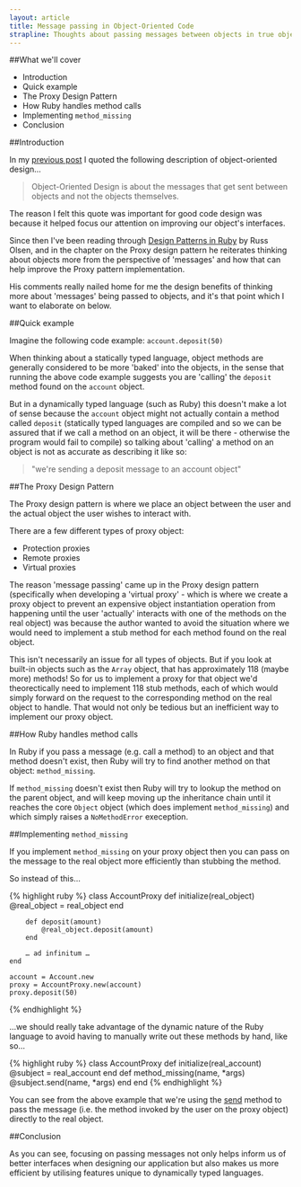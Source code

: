 ```yaml
---
layout: article
title: Message passing in Object-Oriented Code
strapline: Thoughts about passing messages between objects in true object-oriented design.
---
```


##What we'll cover

- Introduction
- Quick example
- The Proxy Design Pattern
- How Ruby handles method calls
- Implementing `method_missing`
- Conclusion

##Introduction

In my [previous post](http://integralist.co.uk/Object-Oriented-Design.html) I quoted the following description of object-oriented design…

> Object-Oriented Design is about the messages that get sent between objects and not the objects themselves.

The reason I felt this quote was important for good code design was because it helped focus our attention on improving our object's interfaces.

Since then I've been reading through [Design Patterns in Ruby](http://designpatternsinruby.com) by Russ Olsen, and in the chapter on the Proxy design pattern he reiterates thinking about objects more from the perspective of 'messages' and how that can help improve the Proxy pattern implementation.

His comments really nailed home for me the design benefits of thinking more about 'messages' being passed to objects, and it's that point which I want to elaborate on below.

##Quick example

Imagine the following code example: `account.deposit(50)`

When thinking about a statically typed language, object methods are generally considered to be more 'baked' into the objects, in the sense that running the above code example suggests you are 'calling' the `deposit` method found on the `account` object. 

But in a dynamically typed language (such as Ruby) this doesn't make a lot of sense because the `account` object might not actually contain a method called `deposit` (statically typed languages are compiled and so we can be assured that if we call a method on an object, it will be there - otherwise the program would fail to compile) so talking about 'calling' a method on an object is not as accurate as describing it like so: 

> "we're sending a deposit message to an account object"

##The Proxy Design Pattern

The Proxy design pattern is where we place an object between the user and the actual object the user wishes to interact with.

There are a few different types of proxy object:

- Protection proxies
- Remote proxies
- Virtual proxies

The reason 'message passing' came up in the Proxy design pattern (specifically when developing a 'virtual proxy' - which is where we create a proxy object to prevent an expensive object instantiation operation from happening until the user 'actually' interacts with one of the methods on the real object) was because the author wanted to avoid the situation where we would need to implement a stub method for each method found on the real object. 

This isn't necessarily an issue for all types of objects. But if you look at built-in objects such as the `Array` object, that has approximately 118 (maybe more) methods! So for us to implement a proxy for that object we'd theorectically need to implement 118 stub methods, each of which would simply forward on the request to the corresponding method on the real object to handle. That would not only be tedious but an inefficient way to implement our proxy object.

##How Ruby handles method calls

In Ruby if you pass a message (e.g. call a method) to an object and that method doesn't exist, then Ruby will try to find another method on that object: `method_missing`. 

If `method_missing` doesn't exist then Ruby will try to lookup the method on the parent object, and will keep moving up the inheritance chain until it reaches the core `Object` object (which does implement `method_missing`) and which simply raises a `NoMethodError` exeception.

##Implementing `method_missing`

If you implement `method_missing` on your proxy object then you can pass on the message to the real object more efficiently than stubbing the method.

So instead of this…

{% highlight ruby %}
	class AccountProxy
		def initialize(real_object)
			@real_object = real_object
		end
		
		def deposit(amount)
			@real_object.deposit(amount)
		end
		
		… ad infinitum … 
	end

	account = Account.new
	proxy = AccountProxy.new(account)
	proxy.deposit(50)
{% endhighlight %}

…we should really take advantage of the dynamic nature of the Ruby language to avoid having to manually write out these methods by hand, like so… 

{% highlight ruby %}
	class AccountProxy
		def initialize(real_account)
			@subject = real_account
		end
		def method_missing(name, *args)
			@subject.send(name, *args)
		end
	end
{% endhighlight %}

You can see from the above example that we're using the [send](http://ruby-doc.org/core-2.0/Object.html#method-i-send) method to pass the message (i.e. the method invoked by the user on the proxy object) directly to the real object.

##Conclusion

As you can see, focusing on passing messages not only helps inform us of better interfaces when designing our application but also makes us more efficient by utilising features unique to dynamically typed languages.